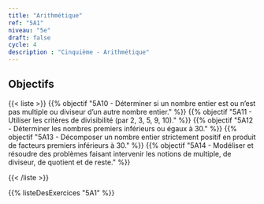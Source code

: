 ```yaml
---
title: "Arithmétique"
ref: "5A1"
niveau: "5e"
draft: false
cycle: 4
description : "Cinquième - Arithmétique"
---
```



<h2 class="ui horizontal divider header">Objectifs</h2>

{{< liste >}}
	{{% objectif "5A10 - Déterminer si un nombre entier est ou n’est pas multiple ou diviseur d’un autre nombre entier." %}}
	{{% objectif "5A11 - Utiliser les critères de divisibilité (par 2, 3, 5, 9, 10)." %}}
	{{% objectif "5A12 - Déterminer les nombres premiers inférieurs ou égaux à 30." %}}
	{{% objectif "5A13 - Décomposer un nombre entier strictement positif en produit de facteurs premiers inférieurs à 30." %}}
	{{% objectif "5A14 - Modéliser et résoudre des problèmes faisant intervenir les notions de multiple, de diviseur, de quotient et de reste." %}}
	
{{< /liste >}}

{{% listeDesExercices "5A1" %}}
